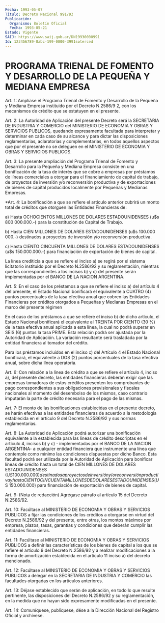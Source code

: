 ```yaml
---
Fecha: 1993-05-07
Título: Decreto Nacional 991/93
Publicación:
  Organismo: Boletín Oficial
  Fecha: 1993-05-21
Estado: Vigente
SAIJ: https://www.saij.gob.ar/DN19930000991
Id: 123456789-0abc-199-0000-3991soterced
---
```

# PROGRAMA TRIENAL DE FOMENTO Y DESARROLLO DE LA PEQUEÑA Y MEDIANA EMPRESA

<a id="1"></a>
Art. 1: Amplíase el Programa Trienal de Fomento y Desarrollo de la Pequeña  y Mediana Empresa instituido por el Decreto N.2586/9 2, con los mecanismos  de crédito que se estatuyen en el presente.

<a id="2"></a>
Art. 2: La Autoridad de Aplicación del presente Decreto será la SECRETARIA  DE  INDUSTRIA  Y  COMERCIO del MINISTERIO DE ECONOMIA Y OBRAS Y SERVICIOS PUBLICOS, quedando  expresamente  facultada  para interpretar  y  determinar en cada caso de su alcance y para dictar las disposiciones  reglamentarias,  aclaratorias y complementarias, en todos aquellos aspectos que por el  presente  no  se deleguen en el MINISTERIO DE ECONOMIA Y OBRAS Y SERVICIOS PUBLICOS.

<a id="3"></a>
Art. 3: La presente ampliación del Programa Trienal de Fomento y Desarrollo  para  la  Pequeña  y  Mediana Empresa consiste en una bonificación de la tasa de interés que  se  cobre  a  empresas  por préstamos  de  líneas  comerciales a otorgar para el financiamiento de capital de trabajo, de  proyectos  de inversión y/o reconversión productiva  y  de  exportaciones de bienes  de  capital  producidos localmente por Pequeñas y Medianas Empresas.

<a id="4"></a>
*Art. 4: La bonificación a que se refiere el artículo anterior cubrirá  un  monto  total  de  créditos  que otorguen las Entidades Financieras de:

a) Hasta OCHOCIENTOS MILLONES DE DOLARES  ESTADOUNIDENSES (u$s 800 000.000.-)  para  la  constitución  de  Capital  de    Trabajo.

b)  Hasta  CIEN  MILLONES DE DOLARES ESTADOUNIDENSES (u$s  100.000 000.-)  destinados  a   proyectos  de  inversión  y/o  reconversión productiva.

c)  Hasta CIENTO CINCUENTA  MILLONES  DE  DOLARES  ESTADOUNIDENSES (u$s 150.000.000.-)  para  financiación de exportación de bienes de capital.

La línea crediticia a que se  refiere  el  inciso a) se regirá por el  sistema licitatorio instituido por el Decreto  N.2586/92  y  su reglamentación,  mientras que las correspondientes a los incisos b) y c) del presente  serán  implementadas  por  el BANCO DE LA NACION ARGENTINA.

<a id="5"></a>
Art. 5: En el caso de los préstamos a que se refiere el inciso a) del  artículo  4  del presente, el Estado Nacional bonificará el equivalente a CUATRO (4)  puntos  porcentuales  de la tasa efectiva anual  que cobren las Entidades Financieras por créditos  otorgados a Pequeñas  y  Medianas  Empresas  en el marco del presente régimen

En  el caso de los préstamos a que se  refiere  el  inciso  b)  de dicho  artículo,  el  Estado  Nacional bonificará el equivalente al TREINTA POR CIENTO (30 %) de la  tasa  efectiva  anual  aplicada  a esta  línea,  la  cual  no podrá superar en SEIS (6) puntos la tasa PRIME.  Esta  relación podrá  ser  ajustada  por  la  Autoridad  de Aplicación. La  variación resultante será trasladada por la entidad financiera al tomador del crédito.

Para los préstamos  incluidos  en  el  inciso c) del Artículo 4 el Estado  Nacional  bonificará,  el  equivalente  a  DOS  (2)  puntos porcentuales  de  la  tasa  efectiva  anual,    sobre  dicha  línea operatoria.

<a id="6"></a>
Art. 6: Con relación a la línea de crédito a que se refiere el artículo   4,  inciso  a),  del  presente  decreto,  las  entidades financieras  deberán  exigir  que  las  empresas tomadoras de estos créditos presenten los comprobantes de pago  correspondientes a sus obligaciones  previsionales y fiscales nacionales  al  momento  del desembolso de los  mismos,  caso  contrario  imputarán  la parte de crédito necesaria para el pago de las mismas.

<a id="7"></a>
Art.  7:  El  monto  de  las bonificaciones establecidas en el presente decreto, se harán efectivas  a  las  entidades financieras de  acuerdo  a  la  metodología  establecida en el artículo  9  del Decreto N.2586/92 y sus normas reglamentarias.

<a id="8"></a>
Art.  8:  La  Autoridad  de  Aplicación  podrá  autorizar  una bonificación  equivalente  a  la  establecida  para  las  líneas de crédito descriptas en el artículo 4, incisos b) y c) - implementadas  por  el  BANCO  DE  LA NACION ARGENTINA- a cualquier entidad financiera que instrumente una  línea  que  contemple  como mínimo  las  condiciones  dispuestas por dicho Banco. Esta facultad podrá ser utilizada por la  Autoridad  de Aplicación para bonificar líneas  de  crédito  hasta  un total de CIEN  MILLONES  DE  DOLARES ESTADOUNIDENSES  (U$S  100.000.000)    destinados  a  proyectos  de inversión  y/o  reconversión productiva y  hasta  CIENTO  CINCUENTA MILLONES  DE  DOLARES    ESTADOUNIDENSES   (U$S  150.000.000)  para financiación de exportación de bienes de capital.

<a id="9"></a>
Art. 9: (Nota de redacción) Agrégase párrafo al artículo 15 del Decreto N.2586/92.

<a id="10"></a>
Art.  10:  Facúltase  al  MINISTERIO  DE  ECONOMIA  Y OBRAS Y SERVICIOS  PUBLICOS  a  fijar  las  condiciones  de  los créditos a otorgarse  en  virtud  del Decreto N.2586/92 y del presente,  entre otras, los montos máximos  por  empresa, plazos, tasas, garantías y condiciones  que  deberán  cumplir  las    entidades   financieras.

<a id="11"></a>
Art.  11:  Facúltase  al  MINISTERIO  DE  ECONOMIA  Y OBRAS Y SERVICIOS  PUBLICOS a definir las características de los bienes  de capital a los  que se refiere el artículo 9 del Decreto N.2586/92 y a realizar modificaciones  a  la  forma de amortización establecida en el artículo 11 inciso a) del decreto mencionado.

<a id="12"></a>
Art.  12:  Facúltase  al  MINISTERIO  DE  ECONOMIA  Y OBRAS Y SERVICIOS  PUBLICOS  a  delegar  en  la  SECRETARIA  DE INDUSTRIA Y COMERCIO  las  facultades  otorgadas  en  los artículos anteriores.

<a id="13"></a>
Art. 13: Déjase establecido que serán de aplicación, en todo lo que  resulte  pertinente, las disposiciones del Decreto N.2586/92 y su reglamentación,  en  la  medida  que  no hayan sido expresamente modificadas en el presente.

<a id="14"></a>
Art. 14: Comuníquese, publíquese, dése a la Dirección Nacional del Registro Oficial y archívese.